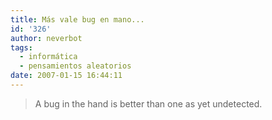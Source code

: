 ```yaml
---
title: Más vale bug en mano...
id: '326'
author: neverbot
tags:
  - informática
  - pensamientos aleatorios
date: 2007-01-15 16:44:11
---
```


> A bug in the hand is better than one as yet undetected.
